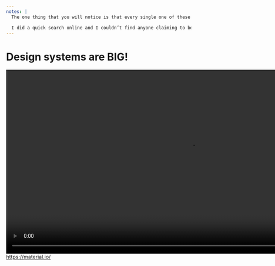 ```yaml
---
notes: |
  The one thing that you will notice is that every single one of these sites are **HUGE** and contain a lot of text. You will probably have to take a university-level course to fully understand any of these in great depth instead of just dipping in and out looking for specific things. So I thought, aren’t there any smaller design systems that could still be considered “comprehensive”?

  I did a quick search online and I couldn’t find anyone claiming to be the Smallest Design System, so I made it!
---
```


# Design systems are BIG!

<video controls data-autoplay loop muted playsinline style="height: 500px;" src="/images/massive.mov.webm"></video>
https://material.io/ <!-- .element style="display: block;" -->
